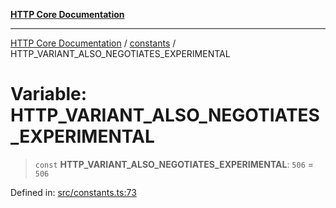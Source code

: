 [**HTTP Core Documentation**](../../README.md)

***

[HTTP Core Documentation](../../README.md) / [constants](../README.md) / HTTP\_VARIANT\_ALSO\_NEGOTIATES\_EXPERIMENTAL

# Variable: HTTP\_VARIANT\_ALSO\_NEGOTIATES\_EXPERIMENTAL

> `const` **HTTP\_VARIANT\_ALSO\_NEGOTIATES\_EXPERIMENTAL**: `506` = `506`

Defined in: [src/constants.ts:73](https://github.com/stonemjs/http-core/blob/38177eda1505fdb30323b11ec31ef2a0f0840267/src/constants.ts#L73)
